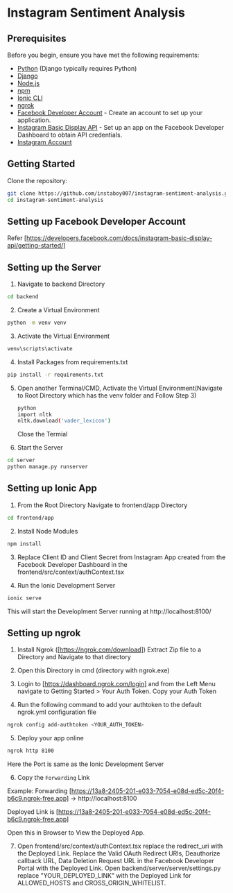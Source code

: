 # Instagram Sentiment Analysis

## Prerequisites

Before you begin, ensure you have met the following requirements:

- [Python](https://www.python.org/) (Django typically requires Python)
- [Django](https://www.djangoproject.com/)
- [Node.js](https://nodejs.org/)
- [npm](https://www.npmjs.com/)
- [Ionic CLI](https://ionicframework.com/docs/cli)
- [ngrok](https://ngrok.com/)
- [Facebook Developer Account](https://developers.facebook.com/) - Create an account to set up your application.
- [Instagram Basic Display API](https://developers.facebook.com/docs/instagram-basic-display-api) - Set up an app on the Facebook Developer Dashboard to obtain API credentials.
- [Instagram Account](https://instagram.com)

## Getting Started
Clone the repository:

```bash
git clone https://github.com/instaboy007/instagram-sentiment-analysis.git
cd instagram-sentiment-analysis
```

## Setting up Facebook Developer Account

Refer [https://developers.facebook.com/docs/instagram-basic-display-api/getting-started/]

## Setting up the Server
1) Navigate to backend Directory

```bash
cd backend
```
2) Create a Virtual Environment

```bash
python -m venv venv
```

3) Activate the Virtual Environment

``` bash
venv\scripts\activate
```

4) Install Packages from requirements.txt

```bash
pip install -r requirements.txt
```

5) Open another Terminal/CMD, Activate the Virtual Environment(Navigate to Root Directory which has the venv folder and Follow Step 3)
    ```bash
    python
    import nltk
    nltk.download('vader_lexicon')
    ```
    Close the Termial

7) Start the Server

```bash
cd server
python manage.py runserver
```

## Setting up Ionic App

1) From the Root Directory Navigate to frontend/app Directory

```bash
cd frontend/app
```

2) Install Node Modules

```bash
npm install
```

3) Replace Client ID and Client Secret from Instagram App created from the Facebook Developer Dashboard in the frontend/src/context/authContext.tsx

4) Run the Ionic Development Server

```bash
ionic serve
```

This will start the Developlment Server running at http://localhost:8100/

## Setting up ngrok

1) Install Ngrok ([https://ngrok.com/download]) Extract Zip file to a Directory and Navigate to that directory 

2) Open this Directory in cmd (directory with ngrok.exe)

3) Login to [https://dashboard.ngrok.com/login] and from the Left Menu navigate to Getting Started > Your Auth Token. Copy your Auth Token

4) Run the following command to add your authtoken to the default ngrok.yml configuration file

```bash
ngrok config add-authtoken <YOUR_AUTH_TOKEN>
```

5) Deploy your app online

```bash
ngrok http 8100
```
Here the Port is same as the Ionic Development Server

6) Copy the `Forwarding` Link

Example: Forwarding [https://13a8-2405-201-e033-7054-e08d-ed5c-20f4-b6c9.ngrok-free.app] -> http://localhost:8100 

Deployed Link is [https://13a8-2405-201-e033-7054-e08d-ed5c-20f4-b6c9.ngrok-free.app]

Open this in Browser to View the Deployed App.

7) Open frontend/src/context/authContext.tsx replace the redirect_uri with the Deployed Link. Replace the Valid OAuth Redirect URIs, Deauthorize callback URL, Data Deletion Request URL in the Facebook Developer Portal with the Deployed Link. Open backend/server/server/settings.py replace "YOUR_DEPLOYED_LINK" with the Deployed Link for ALLOWED_HOSTS and CROSS_ORIGIN_WHITELIST.


